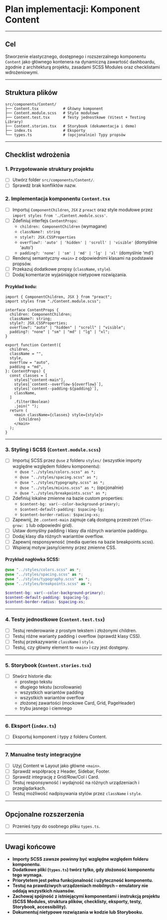 # Plan implementacji: Komponent Content

---

## Cel

Stworzenie elastycznego, dostępnego i rozszerzalnego komponentu `Content` jako głównego kontenera na dynamiczną zawartość dashboardu, zgodnie z architekturą projektu, zasadami SCSS Modules oraz checklistami wdrożeniowymi.

---

## Struktura plików

```
src/components/Content/
├── Content.tsx           # Główny komponent
├── Content.module.scss   # Style modułowe
├── Content.test.tsx      # Testy jednostkowe (Vitest + Testing Library)
├── Content.stories.tsx   # Storybook (dokumentacja i demo)
├── index.ts              # Eksporty
└── types.ts              # (opcjonalnie) Typy propsów
```

---

## Checklist wdrożenia

### 1. Przygotowanie struktury projektu

- [ ] Utwórz folder `src/components/Content/`.
- [ ] Sprawdź brak konfliktów nazw.

### 2. Implementacja komponentu `Content.tsx`

- [ ] Importuj `ComponentChildren`, `JSX` z `preact` oraz style modułowe przez `import styles from './Content.module.scss'`.
- [ ] Zdefiniuj interfejs `ContentProps`:
  - `children: ComponentChildren` (wymagane)
  - `className?: string`
  - `style?: JSX.CSSProperties`
  - `overflow?: 'auto' | 'hidden' | 'scroll' | 'visible'` (domyślnie 'auto')
  - `padding?: 'none' | 'sm' | 'md' | 'lg' | 'xl'` (domyślnie 'md')
- [ ] Renderuj semantyczny `<main>` z odpowiednimi klasami na podstawie propsów.
- [ ] Przekazuj dodatkowe propsy (`className`, `style`).
- [ ] Dodaj komentarze wyjaśniające nietypowe rozwiązania.

#### Przykład kodu:

```tsx
import { ComponentChildren, JSX } from "preact";
import styles from "./Content.module.scss";

interface ContentProps {
  children: ComponentChildren;
  className?: string;
  style?: JSX.CSSProperties;
  overflow?: "auto" | "hidden" | "scroll" | "visible";
  padding?: "none" | "sm" | "md" | "lg" | "xl";
}

export function Content({
  children,
  className = "",
  style,
  overflow = "auto",
  padding = "md",
}: ContentProps) {
  const classes = [
    styles["content-main"],
    styles[`content--overflow-${overflow}`],
    styles[`content--padding-${padding}`],
    className,
  ]
    .filter(Boolean)
    .join(" ");
  return (
    <main className={classes} style={style}>
      {children}
    </main>
  );
}
```

---

### 3. Styling i SCSS (`Content.module.scss`)

- [ ] Importuj SCSS przez `@use` z folderu `styles/` (wszystkie importy względne względem folderu komponentu):
  - `@use "../styles/colors.scss" as *;`
  - `@use "../styles/spacing.scss" as *;`
  - `@use "../styles/typography.scss" as *;`
  - `@use "../styles/mixins.scss" as *;` (opcjonalnie)
  - `@use "../styles/breakpoints.scss" as *;`
- [ ] Zdefiniuj lokalne zmienne na bazie custom properties:
  - `$content-bg: var(--color-background-primary);`
  - `$content-default-padding: $spacing-lg;`
  - `$content-border-radius: $spacing-xs;`
- [ ] Zapewnij, że `.content-main` zajmuje całą dostępną przestrzeń (`flex-grow: 1` lub odpowiedni grid).
- [ ] Ustaw domyślny padding i klasy dla różnych wariantów paddingu.
- [ ] Dodaj klasy dla różnych wariantów overflow.
- [ ] Zapewnij responsywność (media queries na bazie breakpoints.scss).
- [ ] Wspieraj motyw jasny/ciemny przez zmienne CSS.

#### Przykład nagłówka SCSS:

```scss
@use "../styles/colors.scss" as *;
@use "../styles/spacing.scss" as *;
@use "../styles/typography.scss" as *;
@use "../styles/breakpoints.scss" as *;

$content-bg: var(--color-background-primary);
$content-default-padding: $spacing-lg;
$content-border-radius: $spacing-xs;
```

---

### 4. Testy jednostkowe (`Content.test.tsx`)

- [ ] Testuj renderowanie z prostym tekstem i złożonymi children.
- [ ] Testuj różne warianty padding i overflow (sprawdź klasy CSS).
- [ ] Testuj przekazywanie `className` i `style`.
- [ ] Testuj, czy główny element to `<main>` i czy jest dostępny.

---

### 5. Storybook (`Content.stories.tsx`)

- [ ] Stwórz historie dla:
  - prostego tekstu
  - długiego tekstu (scrollowanie)
  - wszystkich wariantów padding
  - wszystkich wariantów overflow
  - złożonej zawartości (mockowe Card, Grid, PageHeader)
  - trybu jasnego i ciemnego

---

### 6. Eksport (`index.ts`)

- [ ] Eksportuj komponent i typy z folderu Content.

---

### 7. Manualne testy integracyjne

- [ ] Użyj Content w Layout jako główne `<main>`.
- [ ] Sprawdź współpracę z Header, Sidebar, Footer.
- [ ] Sprawdź integrację z Grid/Row/Col i Card.
- [ ] Testuj responsywność i wydajność na różnych urządzeniach i przeglądarkach.
- [ ] Testuj możliwość nadpisywania stylów przez `className` i `style`.

---

## Opcjonalne rozszerzenia

- [ ] Przenieś typy do osobnego pliku `types.ts`.

---

## Uwagi końcowe

- **Importy SCSS zawsze powinny być względne względem folderu komponentu.**
- **Dodatkowe pliki (`types.ts`) twórz tylko, gdy złożoność komponentu tego wymaga.**
- **Priorytetem jest pełna funkcjonalność i użyteczność komponentu.**
- **Testuj na prawdziwych urządzeniach mobilnych – emulatory nie oddają wszystkich niuansów.**
- **Zachowaj spójność z istniejącymi komponentami i instrukcją projektu (SCSS Modules, struktura plików, checklisty, eksporty, testy, Storybook, accessibility).**
- **Dokumentuj nietypowe rozwiązania w kodzie lub Storybooku.**
